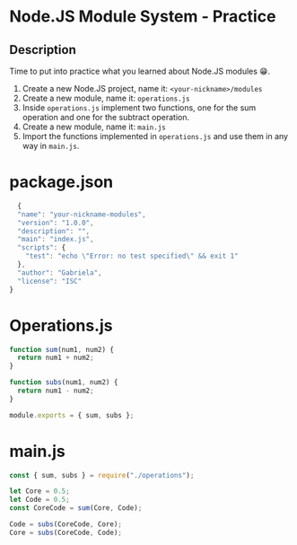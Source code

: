 # Node.JS Module System - Practice

## Description

Time to put into practice what you learned about Node.JS modules 😁.

1. Create a new Node.JS project, name it: `<your-nickname>/modules`
2. Create a new module, name it: `operations.js`
3. Inside `operations.js` implement two functions, one for the sum operation
   and one for the subtract operation.
4. Create a new module, name it: `main.js`
5. Import the functions implemented in `operations.js` and use them in any
   way in `main.js`.

# package.json
 
``` Javascript
  {
  "name": "your-nickname-modules",
  "version": "1.0.0",
  "description": "",
  "main": "index.js",
  "scripts": {
    "test": "echo \"Error: no test specified\" && exit 1"
  },
  "author": "Gabriela",
  "license": "ISC"
}
```
  
# Operations.js

``` Javascript
function sum(num1, num2) {
  return num1 + num2;
}

function subs(num1, num2) {
  return num1 - num2;
}

module.exports = { sum, subs };
```

# main.js

``` Javascript
const { sum, subs } = require("./operations");

let Core = 0.5;
let Code = 0.5;
const CoreCode = sum(Core, Code);

Code = subs(CoreCode, Core);
Core = subs(CoreCode, Code);
```

  
  
  
